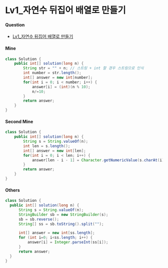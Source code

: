 # Lv1_자연수 뒤집어 배열로 만들기



####  Question

- [Lv1_자연수 뒤집어 배열로 만들기](https://programmers.co.kr/learn/courses/30/lessons/12932)



#### Mine

```java
class Solution { 
    public int[] solution(long n) {
        String str = "" + n; // 스트링 + int 할 경우 스트링으로 인식 
        int number = str.length(); 
        int[] answer = new int[number];
        for(int i = 0; i < number; i++) {
            answer[i] = (int)(n % 10);
            n/=10;
        } 
        return answer;
    } 
}
```



#### Second Mine

```java
class Solution {
    public int[] solution(long n) {
        String s = String.valueOf(n);
        int len = s.length();
        int[] answer = new int[len];
        for(int i = 0; i < len; i++) {
            answer[len - i - 1] = Character.getNumericValue(s.charAt(i));
        }
        return answer;
    }
}
```



#### Others

```java
class Solution {
  public int[] solution(long n) {
      String s = String.valueOf(n);
      StringBuilder sb = new StringBuilder(s);
      sb = sb.reverse();
      String[] ss = sb.toString().split("");

      int[] answer = new int[ss.length];
      for (int i=0; i<ss.length; i++) {
          answer[i] = Integer.parseInt(ss[i]);
      }
      return answer;
  }
}
```

